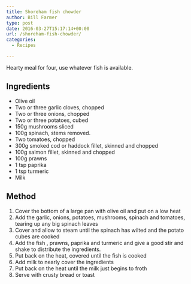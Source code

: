 ```yaml
---
title: Shoreham fish chowder
author: Bill Farmer
type: post
date: 2016-03-27T15:17:14+00:00
url: /shoreham-fish-chowder/
categories:
  - Recipes

---
```

Hearty meal for four, use whatever fish is available.

## Ingredients

  * Olive oil
  * Two or three garlic cloves, chopped
  * Two or three onions, chopped
  * Two or three potatoes, cubed
  * 150g mushrooms sliced
  * 100g spinach, stems removed.
  * Two tomatoes, chopped
  * 300g smoked cod or haddock fillet, skinned and chopped
  * 100g salmon fillet, skinned and chopped
  * 100g prawns
  * 1 tsp paprika
  * 1 tsp turmeric
  * Milk

## Method

  1. Cover the bottom of a large pan with olive oil and put on a low heat
  2. Add the garlic, onions, potatoes, mushrooms, spinach and tomatoes, tearing up any big spinach leaves
  3. Cover and allow to steam until the spinach has wilted and the potato cubes are cooked
  4. Add the fish , prawns, paprika and turmeric and give a good stir and shake to distribute the ingredients.
  5. Put back on the heat, covered until the fish is cooked
  6. Add milk to nearly cover the ingredients
  7. Put back on the heat until the milk just begins to froth
  8. Serve with crusty bread or toast